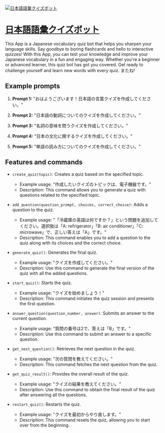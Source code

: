 [![日本語語彙クイズボット](https://files.oaiusercontent.com/file-bHGAU056apDiv3BLNn1IB3yi?se=2123-10-17T18%3A02%3A15Z&sp=r&sv=2021-08-06&sr=b&rscc=max-age%3D31536000%2C%20immutable&rscd=attachment%3B%20filename%3Dphoto_2023-11-08_07-14-11.jpg&sig=YQvYGQnkj7wkwEfl2INdI%2BtUFbkN8FpXt4Dd2LAbVWE%3D)](https://chat.openai.com/g/g-Nzlt0xtNc-ri-ben-yu-yu-hui-kuizubotuto)

# [日本語語彙クイズボット](https://chat.openai.com/g/g-Nzlt0xtNc-ri-ben-yu-yu-hui-kuizubotuto)

This App is a Japanese vocabulary quiz bot that helps you sharpen your language skills. Say goodbye to boring flashcards and hello to interactive quizzes! With this App, you can test your knowledge and improve your Japanese vocabulary in a fun and engaging way. Whether you're a beginner or advanced learner, this quiz bot has got you covered. Get ready to challenge yourself and learn new words with every quiz. またね!

## Example prompts

1. **Prompt 1:** "おはようございます！日本語の言葉クイズを作成してください。"

2. **Prompt 2:** "日本語の動詞についてのクイズを作成してください。"

3. **Prompt 3:** "名詞の意味を問うクイズを作成してください。"

4. **Prompt 4:** "日本の文化に関するクイズを作成してください。"

5. **Prompt 5:** "単語の読み方についてのクイズを作成してください。"


## Features and commands

- `create_quiz(topic)`: Creates a quiz based on the specified topic.
  - Example usage: "作成したいクイズのトピックは、電子機器です。"
  - Description: This command allows you to generate a quiz with questions related to the specified topic.

- `add_question(question_prompt, choices, correct_choice)`: Adds a question to the quiz.
  - Example usage: "「冷蔵庫の英語は何ですか？」という問題を追加してください。選択肢は「A: refrigerator」「B: air conditioner」「C: microwave」で、正しい答えは「A」です。"
  - Description: This command enables you to add a question to the quiz along with its choices and the correct choice.

- `generate_quiz()`: Generates the final quiz.
  - Example usage: "クイズを作成してください。"
  - Description: Use this command to generate the final version of the quiz with all the added questions.

- `start_quiz()`: Starts the quiz.
  - Example usage: "クイズを始めましょう！"
  - Description: This command initiates the quiz session and presents the first question.

- `answer_question(question_number, answer)`: Submits an answer to the current question.
  - Example usage: "質問の番号は2で、答えは「B」です。"
  - Description: Use this command to submit an answer to a specific question.

- `get_next_question()`: Retrieves the next question in the quiz.
  - Example usage: "次の質問を教えてください。"
  - Description: This command fetches the next question from the quiz.

- `get_quiz_result()`: Provides the overall result of the quiz.
  - Example usage: "クイズの結果を教えてください。"
  - Description: Use this command to obtain the final result of the quiz after answering all the questions.

- `restart_quiz()`: Restarts the quiz.
  - Example usage: "クイズを最初からやり直します。"
  - Description: This command resets the quiz, allowing you to start over from the beginning.